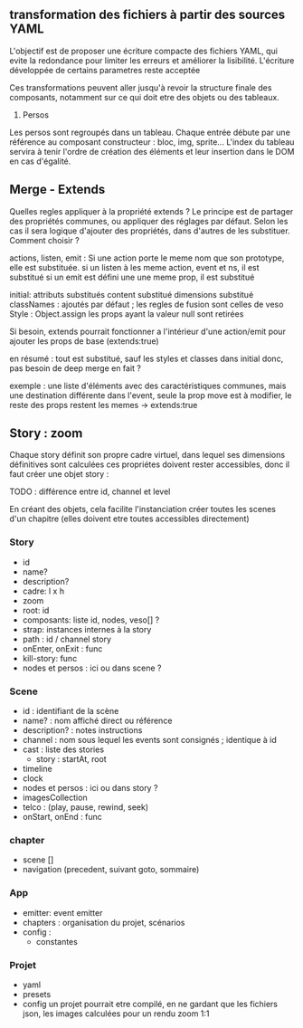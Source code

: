 ## transformation des fichiers à partir des sources YAML

L'objectif est de proposer une écriture compacte des fichiers YAML, qui evite la redondance pour limiter les erreurs et améliorer la lisibilité. 
L'écriture développée de certains parametres reste acceptée 

Ces transformations peuvent aller jusqu'à revoir la structure finale des composants, notamment sur ce qui doit etre des objets ou des tableaux.

1. Persos

Les persos sont regroupés dans un tableau. 
Chaque entrée débute par une référence au composant constructeur : bloc, img, sprite...
L'index du tableau servira à tenir l'ordre de création des éléments et leur insertion dans le DOM en cas d'égalité.


## Merge - Extends
Quelles regles appliquer à la propriété extends ?
Le principe est de partager des propriétés communes, ou appliquer des réglages par défaut.
Selon les cas il sera logique d'ajouter des propriétés, dans d'autres de les substituer. Comment choisir ?

actions, listen, emit :
Si une action porte le meme nom que son prototype, elle est substituée.
si un listen à les meme action, event et ns, il est substitué
si un emit est défini une une meme prop, il est substitué

initial:
attributs substitués
content substitué
dimensions substitué
classNames : ajoutés par défaut ; les regles de fusion sont celles de veso
Style : Object.assign
les props ayant la valeur null sont retirées

Si besoin, extends pourrait fonctionner a l'intérieur d'une action/emit pour ajouter les props de base (extends:true)

en résumé : tout est substitué, sauf les styles et classes dans initial
donc, pas besoin de deep merge en fait ?

exemple : une liste d'éléments avec des caractéristiques communes, mais une destination différente
dans l'event, seule la prop  move est à modifier, le reste des props restent les memes -> extends:true


## Story : zoom
Chaque story définit son propre cadre virtuel, dans lequel ses dimensions définitives sont calculées 
ces propriétes doivent rester accessibles, donc il faut créer une objet story :

TODO : différence entre id, channel et level

En créant des objets, cela facilite l'instanciation 
créer toutes les scenes d'un chapitre (elles doivent etre toutes accessibles directement)

### Story
  - id
  - name?
  - description?
  - cadre: l x h
  - zoom
  - root: id
  - composants: liste id, nodes, veso[] ?
  - strap: instances internes à la story 
  - path : id / channel story
  - onEnter, onExit : func
  - kill-story: func
  - nodes et persos : ici ou dans scene ?
  

### Scene
  - id : identifiant de la scène
  - name? : nom affiché direct ou référence
  - description? : notes instructions
  - channel : nom sous lequel les events sont consignés ; identique à id
  - cast : liste des stories
    - story : startAt, root
  - timeline
  - clock
  - nodes et persos : ici ou dans story ?
  - imagesCollection
  - telco : (play, pause, rewind, seek)
  - onStart, onEnd : func


### chapter
 - scene []
 - navigation (precedent, suivant goto, sommaire)

### App
- emitter: event emitter
- chapters : organisation du projet, scénarios
- config :
  - constantes

### Projet
- yaml
- presets
- config
un projet pourrait etre compilé, en ne gardant que les fichiers json, les images calculées pour un rendu zoom 1:1


